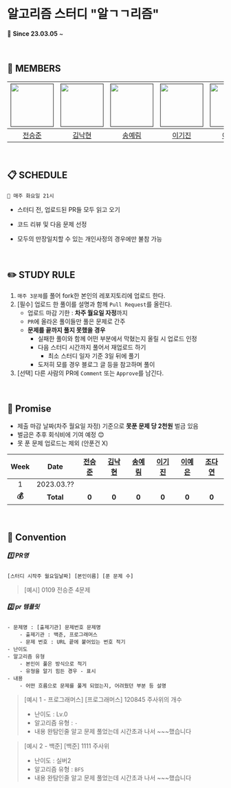 # 알고리즘 스터디 "알ㄱㄱ리즘"

📢 **Since 23.03.05** ~

<br/>

## :runner: MEMBERS

| [<img src="https://avatars.githubusercontent.com/u/26267376?s=400&u=d6840e573b94a2cc8615835e20c1eac74d45d8f0&v=4" width="100">]() | [<img src="https://avatars.githubusercontent.com/u/77388214?v=4" width="100">]() | [<img src="https://avatars.githubusercontent.com/u/65770658?v=4" width="100">]() | [<img src="https://avatars.githubusercontent.com/u/98953739?v=4" width="100">]() | [<img src="https://avatars.githubusercontent.com/u/65855978?v=4" width="100">]() | [<img src="https://avatars.githubusercontent.com/u/97671781?v=4" width="100">]() |
| :----------------------------------------------------------: | :----------------------------------------------------------: | :----------------------------------------------------------: | :----------------------------------------------------------: | :----------------------------------------------------------: | :----------------------------------------------------------: |
|              [전승준](https://github.com/piacu)              |          [김낙현](https://github.com/Psalmist-KIM)           |            [송예림](https://github.com/yerim8373)            |             [이기진](https://github.com/lgj2022)             |              [이예은](https://github.com/lye2i)              |             [조다연](https://github.com/dus6982)             |



<br/>

## **📋** SCHEDULE

```
📌 매주 화요일 21시
```

- 스터디 전, 업로드된 PR들 모두 읽고 오기

- 코드 리뷰 및 다음 문제 선정

- 모두의 만장일치할 수 있는 개인사정의 경우에만 불참 가능


<br/>

## ✏️ STUDY RULE

1. `매주 3문제`를 풀어 fork한 본인의 레포지토리에 업로드 한다.
2. [필수] 업로드 한 풀이를 설명과 함께 `Pull Request`를 올린다.
   - 업로드 마감 기한 : **차주 월요일 자정**까지
   - `PR`에 올라온 풀이들만 풀은 문제로 간주
   - **문제를 끝까지 풀지 못했을 경우**
     - 실패한 풀이와 함께 어떤 부분에서 막혔는지 올릴 시 업로드 인정
     - 다음 스터디 시간까지 풀어서 재업로드 하기
       - 최소 스터디 일자 기준 3일 뒤에 풀기
     - 도저히 모를 경우 블로그 글 등을 참고하며 풀이
3. [선택] 다른 사람의 PR에 `Comment` 또는 `Approve`를 남긴다.

<br/>

## 💸 Promise

- 제출 마감 날짜(차주 월요일 자정) 기준으로 **못푼 문제 당 2천원** 벌금 있음
- 벌금은 추후 회식비에 기여 예정 😊
- 못 푼 문제 업로드는 제외 (안푼건 X)

<!--

✅❌

-->

| Week  |    Date    | [전승준](https://github.com/YeoUlFox) | [김낙현](https://github.com/Dabisix) | [송예림](https://github.com/LeeHwayeon) | [이기진](https://github.com/win9612) | [이예은](https://github.com/hanyoonseok) | [조다연](https://github.com/dus6982) |
| :---: | :--------: | :-----------------------------------: | :----------------------------------: | :-------------------------------------: | :----------------------------------: | :--------------------------------------: | :----------------------------------: |
|   1   | 2023.03.?? |                                       |                                      |                                         |                                      |                                          |                                      |
| **💰** | **Total**  |                 **0**                 |                **0**                 |                  **0**                  |                **0**                 |                  **0**                   |                **0**                 |

<br/>

## 📢 Convention

##### 1️⃣ **PR명**

```
[스터디 시작주 월요일날짜] [본인이름] [푼 문제 수]
```

> [예시] 0109 전승준 4문제

##### 2️⃣ **pr 템플릿**

```
- 문제명 : [출제기관] 문제번호 문제명
    - 출제기관 : 백준, 프로그래머스
    - 문제 번호 : URL 끝에 붙어있는 번호 적기
- 난이도
- 알고리즘 유형
    - 본인이 풀은 방식으로 적기
    - 유형을 알기 힘든 경우 - 표시
- 내용
    - 어떤 흐름으로 문제를 풀게 되었는지, 어려웠던 부분 등 설명
```

> [예시 1 - 프로그래머스]
> [프로그래머스] 120845 주사위의 개수
>
> - 난이도 : Lv.0
> - 알고리즘 유형 : `-`
> - 내용
>   완탐인줄 알고 문제 풀었는데 시간초과 나서 ~~~했습니다

> [예시 2 - 백준]
> [백준] 1111 주사위
>
> - 난이도 : 실버2
> - 알고리즘 유형 : `BFS`
> - 내용
>   완탐인줄 알고 문제 풀었는데 시간초과 나서 ~~~했습니다
